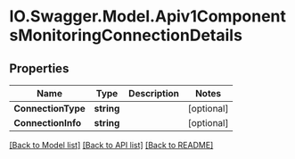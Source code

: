 # IO.Swagger.Model.Apiv1ComponentsMonitoringConnectionDetails
## Properties

Name | Type | Description | Notes
------------ | ------------- | ------------- | -------------
**ConnectionType** | **string** |  | [optional] 
**ConnectionInfo** | **string** |  | [optional] 

[[Back to Model list]](../README.md#documentation-for-models) [[Back to API list]](../README.md#documentation-for-api-endpoints) [[Back to README]](../README.md)

